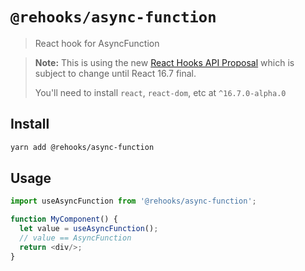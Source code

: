 # `@rehooks/async-function`

> React hook for AsyncFunction

> **Note:** This is using the new [React Hooks API Proposal](https://reactjs.org/docs/hooks-intro.html)
> which is subject to change until React 16.7 final.
>
> You'll need to install `react`, `react-dom`, etc at `^16.7.0-alpha.0`

## Install

```sh
yarn add @rehooks/async-function
```

## Usage

```js
import useAsyncFunction from '@rehooks/async-function';

function MyComponent() {
  let value = useAsyncFunction();
  // value == AsyncFunction
  return <div/>;
}
```

